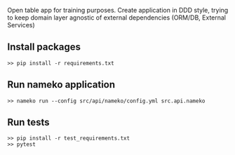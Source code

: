 Open table app for training purposes.
Create application in DDD style, trying to keep domain layer agnostic of external dependencies (ORM/DB, External Services)

## Install packages
```>> pip install -r requirements.txt```

## Run nameko application
```>> nameko run --config src/api/nameko/config.yml src.api.nameko```

## Run tests
```
>> pip install -r test_requirements.txt
>> pytest
```
